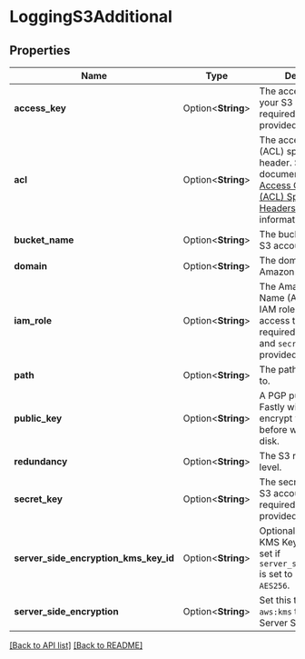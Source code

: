 # LoggingS3Additional

## Properties

Name | Type | Description | Notes
------------ | ------------- | ------------- | -------------
**access_key** | Option<**String**> | The access key for your S3 account. Not required if `iam_role` is provided. | 
**acl** | Option<**String**> | The access control list (ACL) specific request header. See the AWS documentation for [Access Control List (ACL) Specific Request Headers](https://docs.aws.amazon.com/AmazonS3/latest/API/mpUploadInitiate.html#initiate-mpu-acl-specific-request-headers) for more information. | 
**bucket_name** | Option<**String**> | The bucket name for S3 account. | 
**domain** | Option<**String**> | The domain of the Amazon S3 endpoint. | 
**iam_role** | Option<**String**> | The Amazon Resource Name (ARN) for the IAM role granting Fastly access to S3. Not required if `access_key` and `secret_key` are provided. | 
**path** | Option<**String**> | The path to upload logs to. | [default to null]
**public_key** | Option<**String**> | A PGP public key that Fastly will use to encrypt your log files before writing them to disk. | [default to null]
**redundancy** | Option<**String**> | The S3 redundancy level. | [default to null]
**secret_key** | Option<**String**> | The secret key for your S3 account. Not required if `iam_role` is provided. | 
**server_side_encryption_kms_key_id** | Option<**String**> | Optional server-side KMS Key Id. Must be set if `server_side_encryption` is set to `aws:kms` or `AES256`. | [default to null]
**server_side_encryption** | Option<**String**> | Set this to `AES256` or `aws:kms` to enable S3 Server Side Encryption. | [default to null]

[[Back to API list]](../README.md#documentation-for-api-endpoints) [[Back to README]](../README.md)


